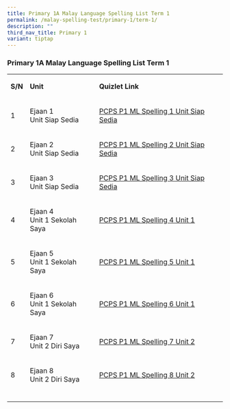 ```yaml
---
title: Primary 1A Malay Language Spelling List Term 1
permalink: /malay-spelling-test/primary-1/term-1/
description: ""
third_nav_title: Primary 1
variant: tiptap
---
```

<h3>Primary 1A Malay Language Spelling List Term 1</h3>
<table style="minWidth: 75px">
<colgroup>
<col>
<col>
<col>
</colgroup>
<tbody>
<tr>
<td rowspan="1" colspan="1">
<p><strong>S/N</strong>
</p>
</td>
<td rowspan="1" colspan="1">
<p><strong>Unit</strong>
</p>
</td>
<td rowspan="1" colspan="1">
<p><strong>Quizlet Link</strong>
</p>
</td>
</tr>
<tr>
<td rowspan="1" colspan="1">
<p>1</p>
</td>
<td rowspan="1" colspan="1">
<p>Ejaan 1
<br>Unit Siap Sedia</p>
</td>
<td rowspan="1" colspan="1">
<p><a href="https://quizlet.com/_5w13y5" rel="noopener noreferrer nofollow" target="_blank">PCPS P1 ML Spelling 1 Unit Siap Sedia</a>
</p>
</td>
</tr>
<tr>
<td rowspan="1" colspan="1">
<p>2</p>
</td>
<td rowspan="1" colspan="1">
<p>Ejaan 2
<br>Unit Siap Sedia</p>
</td>
<td rowspan="1" colspan="1">
<p><a href="https://quizlet.com/_5w14zc" rel="noopener noreferrer nofollow" target="_blank">PCPS P1 ML Spelling 2 Unit Siap Sedia</a>
</p>
</td>
</tr>
<tr>
<td rowspan="1" colspan="1">
<p>3</p>
</td>
<td rowspan="1" colspan="1">
<p>Ejaan 3
<br>Unit Siap Sedia</p>
</td>
<td rowspan="1" colspan="1">
<p><a href="https://quizlet.com/_5w18e8" rel="noopener noreferrer nofollow" target="_blank">PCPS P1 ML Spelling 3 Unit Siap Sedia</a>
</p>
</td>
</tr>
<tr>
<td rowspan="1" colspan="1">
<p>4</p>
</td>
<td rowspan="1" colspan="1">
<p>Ejaan 4
<br>Unit 1 Sekolah Saya</p>
</td>
<td rowspan="1" colspan="1">
<p><a href="https://quizlet.com/_5w18yw" rel="noopener noreferrer nofollow" target="_blank">PCPS P1 ML Spelling 4 Unit 1</a>
</p>
</td>
</tr>
<tr>
<td rowspan="1" colspan="1">
<p>5</p>
</td>
<td rowspan="1" colspan="1">
<p>Ejaan 5
<br>Unit 1 Sekolah Saya</p>
</td>
<td rowspan="1" colspan="1">
<p><a href="https://quizlet.com/_5w19dg" rel="noopener noreferrer nofollow" target="_blank">PCPS P1 ML Spelling 5 Unit 1</a>
</p>
</td>
</tr>
<tr>
<td rowspan="1" colspan="1">
<p>6</p>
</td>
<td rowspan="1" colspan="1">
<p>Ejaan 6
<br>Unit 1 Sekolah Saya</p>
</td>
<td rowspan="1" colspan="1">
<p><a href="https://quizlet.com/_5w1a2b" rel="noopener noreferrer nofollow" target="_blank">PCPS P1 ML Spelling 6 Unit 1</a>
</p>
</td>
</tr>
<tr>
<td rowspan="1" colspan="1">
<p>7</p>
</td>
<td rowspan="1" colspan="1">
<p>Ejaan 7
<br>Unit 2 Diri Saya</p>
</td>
<td rowspan="1" colspan="1">
<p><a href="https://quizlet.com/_5w1ae5" rel="noopener noreferrer nofollow" target="_blank">PCPS P1 ML Spelling 7 Unit 2</a>
</p>
</td>
</tr>
<tr>
<td rowspan="1" colspan="1">
<p>8</p>
</td>
<td rowspan="1" colspan="1">
<p>Ejaan 8
<br>Unit 2 Diri Saya</p>
</td>
<td rowspan="1" colspan="1">
<p><a href="https://quizlet.com/_5w1ay8" rel="noopener noreferrer nofollow" target="_blank">PCPS P1 ML Spelling 8 Unit 2</a>
</p>
</td>
</tr>
<tr>
<td rowspan="1" colspan="1">
<p></p>
</td>
<td rowspan="1" colspan="1">
<p></p>
</td>
<td rowspan="1" colspan="1">
<p></p>
</td>
</tr>
</tbody>
</table>
<h3></h3>
<p></p>